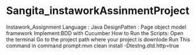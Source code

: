 # Sangita_instaworkAssinmentProject
Instawork_Assignment
Language : Java
DesignPatten : Page object model framework
Implement:BDD with Cucumber
How to Run the Scripts: Open the terminal Go to the project path where your project is downlode
 Run This command in command prompt:mvn clean install -Dtestng.dtd.http=true

